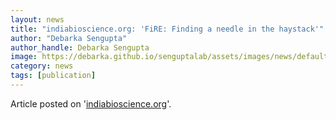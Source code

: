 ```yaml
---
layout: news
title: "indiabioscience.org: 'FiRE: Finding a needle in the haystack'"
author: "Debarka Sengupta"
author_handle: Debarka Sengupta
image: https://debarka.github.io/senguptalab/assets/images/news/default-news.png
category: news
tags: [publication]
---
```


Article posted on '[indiabioscience.org]'.

[indiabioscience.org]: https://indiabioscience.org/news/2019/fire-finding-a-needle-in-the-haystack
